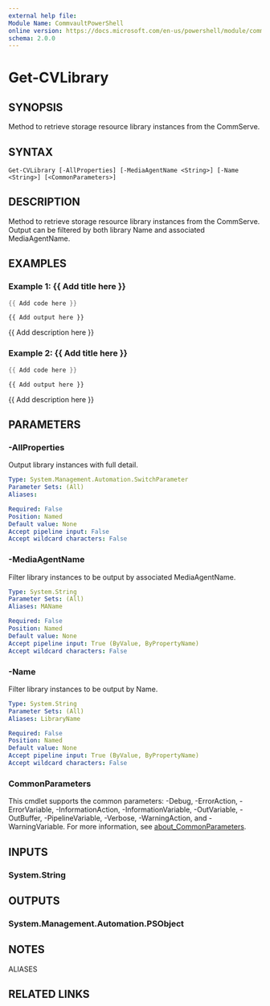 ```yaml
---
external help file:
Module Name: CommvaultPowerShell
online version: https://docs.microsoft.com/en-us/powershell/module/commvaultpowershell/get-cvlibrary
schema: 2.0.0
---
```


# Get-CVLibrary

## SYNOPSIS
Method to retrieve storage resource library instances from the CommServe.

## SYNTAX

```
Get-CVLibrary [-AllProperties] [-MediaAgentName <String>] [-Name <String>] [<CommonParameters>]
```

## DESCRIPTION
Method to retrieve storage resource library instances from the CommServe.
Output can be filtered by both library Name and associated MediaAgentName.

## EXAMPLES

### Example 1: {{ Add title here }}
```powershell
{{ Add code here }}
```

```output
{{ Add output here }}
```

{{ Add description here }}

### Example 2: {{ Add title here }}
```powershell
{{ Add code here }}
```

```output
{{ Add output here }}
```

{{ Add description here }}

## PARAMETERS

### -AllProperties
Output library instances with full detail.

```yaml
Type: System.Management.Automation.SwitchParameter
Parameter Sets: (All)
Aliases:

Required: False
Position: Named
Default value: None
Accept pipeline input: False
Accept wildcard characters: False
```

### -MediaAgentName
Filter library instances to be output by associated MediaAgentName.

```yaml
Type: System.String
Parameter Sets: (All)
Aliases: MAName

Required: False
Position: Named
Default value: None
Accept pipeline input: True (ByValue, ByPropertyName)
Accept wildcard characters: False
```

### -Name
Filter library instances to be output by Name.

```yaml
Type: System.String
Parameter Sets: (All)
Aliases: LibraryName

Required: False
Position: Named
Default value: None
Accept pipeline input: True (ByValue, ByPropertyName)
Accept wildcard characters: False
```

### CommonParameters
This cmdlet supports the common parameters: -Debug, -ErrorAction, -ErrorVariable, -InformationAction, -InformationVariable, -OutVariable, -OutBuffer, -PipelineVariable, -Verbose, -WarningAction, and -WarningVariable. For more information, see [about_CommonParameters](http://go.microsoft.com/fwlink/?LinkID=113216).

## INPUTS

### System.String

## OUTPUTS

### System.Management.Automation.PSObject

## NOTES

ALIASES

## RELATED LINKS

